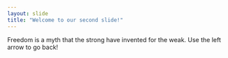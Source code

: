 ```yaml
---
layout: slide
title: "Welcome to our second slide!"
---
```

Freedom is a myth that the strong have invented for the weak.
Use the left arrow to go back!